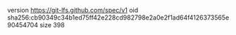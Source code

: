 version https://git-lfs.github.com/spec/v1
oid sha256:cb90349c34b1ed75ff42e228cd982798e2a0e2f1ad64f4126373565e90454704
size 398

